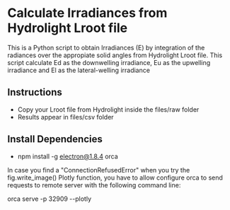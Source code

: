 # Calculate Irradiances from Hydrolight Lroot file

This is a Python script to obtain Irradiances (E) by integration of the radiances over the appropiate solid angles from Hydrolight Lroot file.
This script calculate Ed as the downwelling irradiance, Eu as the upwelling irradiance and El as the lateral-welling irradiance

## Instructions

- Copy your Lroot file from Hydrolight inside the files/raw folder
- Results appear in files/csv folder

## Install Dependencies

- npm install -g electron@1.8.4 orca

In case you find a "ConnectionRefusedError" when you try the fig.write_image() Plotly function, you have to allow configure orca to send requests to remote server with the following command line:

orca serve -p 32909 --plotly



